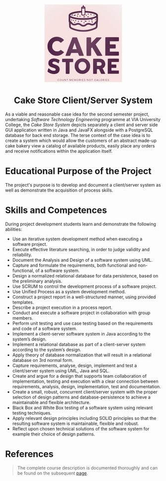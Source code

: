 <p align="center">
    <img src="assets/logo.png" alt="Project Logo">
</p>
<h1 align="center">Cake Store Client/Server System</h1>

As a viable and reasonable case idea for the second semester project, undertaking *Software Technology Engineering* programme at VIA University College, the *Cake Store System* depicts separately a client and server side GUI application written in Java and JavaFX alongside with a PostgreSQL database for back end storage. The terse context of the case idea is to create a system which would allow the customers of an abstract made-up cake bakery view a catalog of available products, easily place any orders and receive notifications within the application itself.

# Educational Purpose of the Project
The project's purpose is to develop and document a client/server system as well as demonstrate the acquisition of process skills.

# Skills and Competences
During project development students learn and demonstrate the following abilities:
* Use an iterative system development method when executing a software project.
* Execute effective literature searching, in order to judge validity and reliability.
* Document the Analysis and Design of a software system using UML.
* Capture and formulate the requirements, both functional and non-functional, of a software system.
* Design a normalized relational database for data persistence, based on the preliminary analysis.
* Use SCRUM to control the development process of a software project.
* Use Unified Process as a system development method.
* Construct a project report in a well-structured manner, using provided templates.
* Describe a project execution in a process report.
* Conduct and execute a software project in collaboration with group members.
* Perform unit testing and use case testing based on the requirements and code of a software system.
* Implement a client-server software system in Java according to the system’s design.
* Implement a relational database as part of a client-server system according to the system’s design.
* Apply theory of database normalization that will result in a relational database on 3rd normal form.
* Capture requirements, analyse, design, implement and test a client/server system using UML, Java and SQL.
* Create and argue for a design that supports team collaboration of implementation, testing and execution with a clear connection between requirements, analysis, design, implementation, test and documentation.
* Create a small, robust, concurrent client/server system with the proper selection of design patterns and database-persistence to achieve a maintainable and flexible architecture.
* Black Box and White Box testing of a software system using relevant testing techniques.
* Apply relevant design principles including SOLID principles so that the resulting software system is maintainable, flexible and robust.
* Reflect upon chosen technical solutions of the software system for example their choice of design patterns.

# References
> The complete course description is documented thoroughly and can be found on the subsequent [page](https://en.via.dk/tmh-courses/semester-project-clientserver-system?education=ict).
